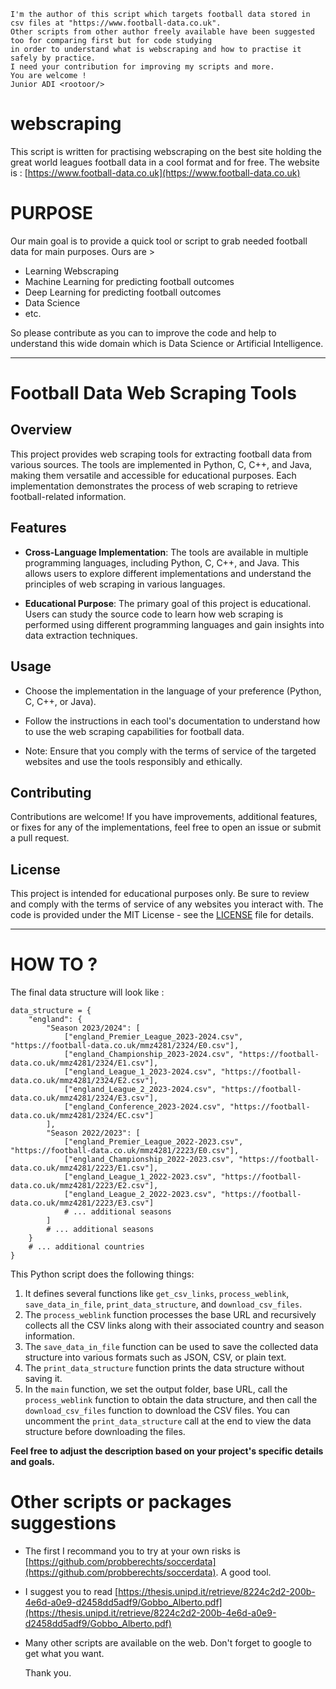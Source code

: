 ```
I'm the author of this script which targets football data stored in csv files at "https://www.football-data.co.uk".
Other scripts from other author freely available have been suggested too for comparing first but for code studying
in order to understand what is webscraping and how to practise it safely by practice.
I need your contribution for improving my scripts and more.
You are welcome !
Junior ADI <rootoor/>
```
# webscraping
This script is written for practising webscraping on the best site holding the great world leagues football data in a cool format and for free.
The website is : [https://www.football-data.co.uk](https://www.football-data.co.uk)

# PURPOSE
Our main goal is to provide a quick tool or script to grab needed football data for main purposes. Ours are > 

- Learning Webscraping
- Machine Learning for predicting football outcomes
- Deep Learning for predicting football outcomes
- Data Science 
- etc.

So please contribute as you can to improve the code and help to understand this wide domain which is Data Science or Artificial Intelligence. 

---

# Football Data Web Scraping Tools

## Overview

This project provides web scraping tools for extracting football data from various sources. The tools are implemented in Python, C, C++, and Java, making them versatile and accessible for educational purposes. Each implementation demonstrates the process of web scraping to retrieve football-related information.

## Features

- **Cross-Language Implementation**: The tools are available in multiple programming languages, including Python, C, C++, and Java. This allows users to explore different implementations and understand the principles of web scraping in various languages.

- **Educational Purpose**: The primary goal of this project is educational. Users can study the source code to learn how web scraping is performed using different programming languages and gain insights into data extraction techniques.

## Usage

- Choose the implementation in the language of your preference (Python, C, C++, or Java).

- Follow the instructions in each tool's documentation to understand how to use the web scraping capabilities for football data.

- Note: Ensure that you comply with the terms of service of the targeted websites and use the tools responsibly and ethically.

## Contributing

Contributions are welcome! If you have improvements, additional features, or fixes for any of the implementations, feel free to open an issue or submit a pull request.

## License

This project is intended for educational purposes only. Be sure to review and comply with the terms of service of any websites you interact with. The code is provided under the MIT License - see the [LICENSE](LICENSE) file for details.

---

# HOW TO ?

The final data structure will look like :

```
data_structure = {
    "england": {
        "Season 2023/2024": [
            ["england_Premier_League_2023-2024.csv", "https://football-data.co.uk/mmz4281/2324/E0.csv"],
            ["england_Championship_2023-2024.csv", "https://football-data.co.uk/mmz4281/2324/E1.csv"],
            ["england_League_1_2023-2024.csv", "https://football-data.co.uk/mmz4281/2324/E2.csv"],
            ["england_League_2_2023-2024.csv", "https://football-data.co.uk/mmz4281/2324/E3.csv"],
            ["england_Conference_2023-2024.csv", "https://football-data.co.uk/mmz4281/2324/EC.csv"]
        ],
        "Season 2022/2023": [
            ["england_Premier_League_2022-2023.csv", "https://football-data.co.uk/mmz4281/2223/E0.csv"],
            ["england_Championship_2022-2023.csv", "https://football-data.co.uk/mmz4281/2223/E1.csv"],
            ["england_League_1_2022-2023.csv", "https://football-data.co.uk/mmz4281/2223/E2.csv"],
            ["england_League_2_2022-2023.csv", "https://football-data.co.uk/mmz4281/2223/E3.csv"]
            # ... additional seasons
        ]
        # ... additional seasons
    }
    # ... additional countries
}
```

This Python script does the following things:

1. It defines several functions like `get_csv_links`, `process_weblink`, `save_data_in_file`, `print_data_structure`, and `download_csv_files`.
2. The `process_weblink` function processes the base URL and recursively collects all the CSV links along with their associated country and season information.
3. The `save_data_in_file` function can be used to save the collected data structure into various formats such as JSON, CSV, or plain text.
4. The `print_data_structure` function prints the data structure without saving it.
5. In the `main` function, we set the output folder, base URL, call the `process_weblink` function to obtain the data structure, and then call the `download_csv_files` function to download the CSV files. You can uncomment the `print_data_structure` call at the end to view the data structure before downloading the files.

   
**Feel free to adjust the description based on your project's specific details and goals.**

# Other scripts or packages suggestions

- The first I recommand you to try at your own risks is [https://github.com/probberechts/soccerdata](https://github.com/probberechts/soccerdata). A good tool.
- I suggest you to read [https://thesis.unipd.it/retrieve/8224c2d2-200b-4e6d-a0e9-d2458dd5adf9/Gobbo_Alberto.pdf](https://thesis.unipd.it/retrieve/8224c2d2-200b-4e6d-a0e9-d2458dd5adf9/Gobbo_Alberto.pdf)
- Many other scripts are available on the web. Don't forget to google to get what you want.

  Thank you.
